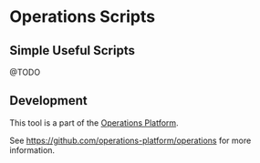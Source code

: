 # Operations Scripts

## Simple Useful Scripts

@TODO

## Development

This tool is a part of the [Operations Platform](https://github.com/operations-platform/operations).

See https://github.com/operations-platform/operations for more information.
